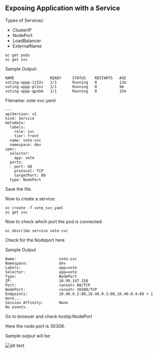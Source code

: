 ## Exposing Application with  a Service

Types of Services:
  * ClusterIP
  * NodePort
  * LoadBalancer
  * ExternalName

```
oc get pods
oc get svc
```

Sample Output:
```
NAME                READY     STATUS    RESTARTS   AGE
voting-appp-1j52x   1/1       Running   0          12m
voting-appp-pr2xz   1/1       Running   0          9m
voting-appp-qpxbm   1/1       Running   0          15m
```

Filename: vote-svc.yaml

```
---
apiVersion: v1
kind: Service
metadata:
  labels:
    role: svc
    tier: front
  name: vote-svc
  namespace: dev
spec:
  selector:
    app: vote
  ports:
  - port: 80
    protocol: TCP
    targetPort: 80
  type: NodePort
```

Save the file.

Now to create a service:

```
oc create -f vote_svc.yaml
oc get svc
```

Now to check which port the pod is connected
```
oc describe service vote-svc
```
Check for the Nodeport here

Sample Output
```
Name:                   vote-svc
Namespace:              dev
Labels:                 app=vote
Selector:               app=vote
Type:                   NodePort
IP:                     10.99.147.158
Port:                   <unset> 80/TCP
NodePort:               <unset> 30308/TCP
Endpoints:              10.40.0.2:80,10.40.0.3:80,10.40.0.4:80 + 1 more...
Session Affinity:       None
No events.
```

Go to browser and check hostip:NodePort

Here the node port is 30308.

Sample output will be:

![alt text](images/Vote.png "Voting APP")
